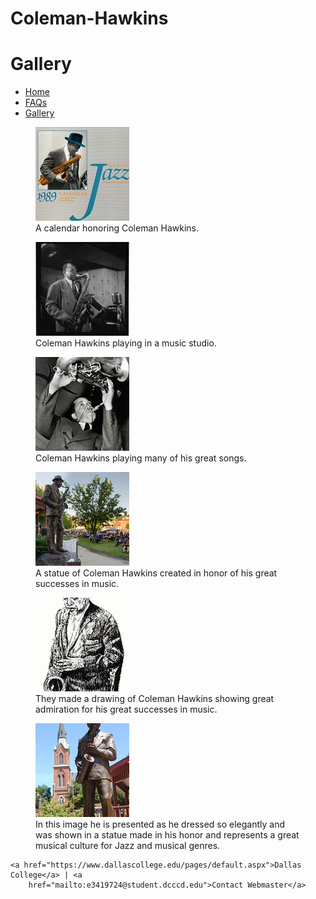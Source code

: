   # Coleman-Hawkins
<!DOCTYPE html>
<html lang="en">
<head>
  <base href="https://2learnweb.brookhavencollege.edu/ColemanHawkins/gallery.html">
  <meta charset="UTF-8">
  <meta name="viewport" content="width=device-width, initial-scale=1.0">
  <title>Gallery</title>
  <link rel="stylesheet" href="css/style.css"> 
  
  <link rel="icon" type="image/png" sizes="32x32" href="images/favicon-32x32.png">
</head>
<body>

</title>

<body>

<h1 class="p1">
Gallery

</h1>
</header>

<nav>
    <ul>
      <li><a href="index.html">Home</a></li>
      <li><a href="faq.html">FAQs</a></li>
      <li><a href="gallery.html">Gallery</a></li> 
    </ul>
  </nav>

<figure>
    <a href="pictures/picture 1.jpg" > <img src="pictures/picture 1 small.jpg"  alt="Sample Image"></a>

<figcaption>
A calendar honoring Coleman Hawkins. 
</figcaption>
</figure>

<figure>
  <a href="pictures/picture 2.jpg" > <img src="pictures/picture 2 small.jpg"  alt="Sample Image"></a>

<figcaption>
Coleman Hawkins playing in a music studio.
</figcaption>
</figure>

<figure>
  <a href="pictures/picture 3.jpg" ><img src="pictures/picture 3 small.jpg"  alt="Sample Image"></a>

<figcaption>
Coleman Hawkins playing many of his great songs.
</figcaption>
</figure>

<figure>
  <a href="pictures/picture 4.jpg" ><img src="pictures/picture 4 small.jpg"  alt="Sample Image"></a>

<figcaption>
A statue of Coleman Hawkins created in honor of his great successes in music.
</figcaption>
</figure>

<figure>
  <a href="pictures/picture 5.jpg" ><img src="pictures/picture 5 small.jpg"  alt="Sample Image"></a>

<figcaption>
They made a drawing of Coleman Hawkins showing great admiration for his great successes in music.
</figcaption>
</figure>

<figure>
  <a href="pictures/picture 6.jpg" ><img src="pictures/picture 6 small.jpg"  alt="Sample Image"></a>

<figcaption>
  In this image he is presented as he dressed so elegantly and was shown in a statue made in his honor and represents a great musical culture for Jazz and musical genres.
</figcaption>
</figure>



</main>

<footer>

    <a href="https://www.dallascollege.edu/pages/default.aspx">Dallas College</a> | <a
        href="mailto:e3419724@student.dcccd.edu">Contact Webmaster</a>

</footer>
</body>

</html>
